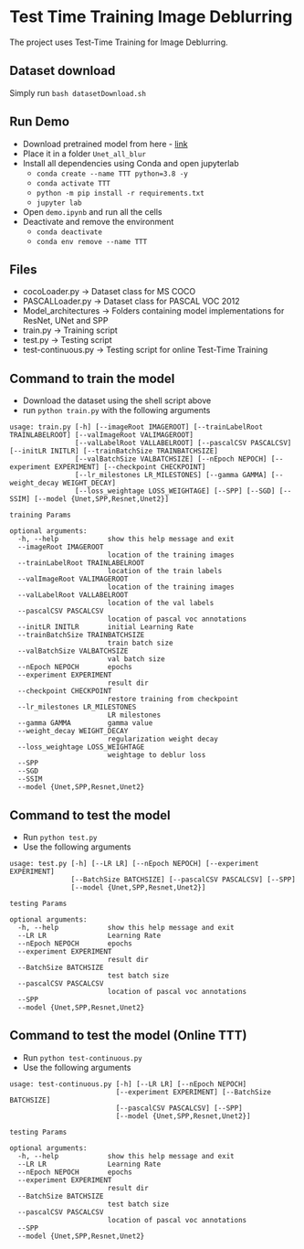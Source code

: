 # Test Time Training Image Deblurring
The project uses Test-Time Training for Image Deblurring.

## Dataset download
Simply run `bash datasetDownload.sh`

## Run Demo
- Download pretrained model from here - [link](https://drive.google.com/drive/folders/15cPC01SkFCAD3yAdjPY6v2JCl24Wo4o5?usp=sharing)
- Place it in a folder `Unet_all_blur`
- Install all dependencies using Conda and open jupyterlab
    - `conda create --name TTT python=3.8 -y`
    - `conda activate TTT`
    - `python -m pip install -r requirements.txt`
    - `jupyter lab`
- Open `demo.ipynb` and run all the cells
- Deactivate and remove the environment
    - `conda deactivate`
    - `conda env remove --name TTT`

## Files
- cocoLoader.py -> Dataset class for MS COCO
- PASCALLoader.py -> Dataset class for PASCAL VOC 2012
- Model_architectures -> Folders containing model implementations for ResNet, UNet and SPP
- train.py -> Training script
- test.py -> Testing script
- test-continuous.py -> Testing script for online Test-Time Training

## Command to train the model
- Download the dataset using the shell script above
- run `python train.py` with the following arguments
```
usage: train.py [-h] [--imageRoot IMAGEROOT] [--trainLabelRoot TRAINLABELROOT] [--valImageRoot VALIMAGEROOT]
                [--valLabelRoot VALLABELROOT] [--pascalCSV PASCALCSV] [--initLR INITLR] [--trainBatchSize TRAINBATCHSIZE]
                [--valBatchSize VALBATCHSIZE] [--nEpoch NEPOCH] [--experiment EXPERIMENT] [--checkpoint CHECKPOINT]
                [--lr_milestones LR_MILESTONES] [--gamma GAMMA] [--weight_decay WEIGHT_DECAY]
                [--loss_weightage LOSS_WEIGHTAGE] [--SPP] [--SGD] [--SSIM] [--model {Unet,SPP,Resnet,Unet2}]

training Params

optional arguments:
  -h, --help            show this help message and exit
  --imageRoot IMAGEROOT
                        location of the training images
  --trainLabelRoot TRAINLABELROOT
                        location of the train labels
  --valImageRoot VALIMAGEROOT
                        location of the training images
  --valLabelRoot VALLABELROOT
                        location of the val labels
  --pascalCSV PASCALCSV
                        location of pascal voc annotations
  --initLR INITLR       initial Learning Rate
  --trainBatchSize TRAINBATCHSIZE
                        train batch size
  --valBatchSize VALBATCHSIZE
                        val batch size
  --nEpoch NEPOCH       epochs
  --experiment EXPERIMENT
                        result dir
  --checkpoint CHECKPOINT
                        restore training from checkpoint
  --lr_milestones LR_MILESTONES
                        LR milestones
  --gamma GAMMA         gamma value
  --weight_decay WEIGHT_DECAY
                        regularization weight decay
  --loss_weightage LOSS_WEIGHTAGE
                        weightage to deblur loss
  --SPP
  --SGD
  --SSIM
  --model {Unet,SPP,Resnet,Unet2}
```

## Command to test the model
- Run `python test.py`
- Use the following arguments
```
usage: test.py [-h] [--LR LR] [--nEpoch NEPOCH] [--experiment EXPERIMENT]
               [--BatchSize BATCHSIZE] [--pascalCSV PASCALCSV] [--SPP]
               [--model {Unet,SPP,Resnet,Unet2}]

testing Params

optional arguments:
  -h, --help            show this help message and exit
  --LR LR               Learning Rate
  --nEpoch NEPOCH       epochs
  --experiment EXPERIMENT
                        result dir
  --BatchSize BATCHSIZE
                        test batch size
  --pascalCSV PASCALCSV
                        location of pascal voc annotations
  --SPP
  --model {Unet,SPP,Resnet,Unet2}
```

## Command to test the model (Online TTT)
- Run `python test-continuous.py`
- Use the following arguments
```
usage: test-continuous.py [-h] [--LR LR] [--nEpoch NEPOCH]
                          [--experiment EXPERIMENT] [--BatchSize BATCHSIZE]
                          [--pascalCSV PASCALCSV] [--SPP]
                          [--model {Unet,SPP,Resnet,Unet2}]

testing Params

optional arguments:
  -h, --help            show this help message and exit
  --LR LR               Learning Rate
  --nEpoch NEPOCH       epochs
  --experiment EXPERIMENT
                        result dir
  --BatchSize BATCHSIZE
                        test batch size
  --pascalCSV PASCALCSV
                        location of pascal voc annotations
  --SPP
  --model {Unet,SPP,Resnet,Unet2}
```
